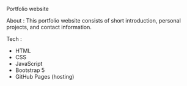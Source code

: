 Portfolio website

About :
This portfolio website consists of short introduction, personal projects, and contact information.

Tech :
- HTML
- CSS
- JavaScript
- Bootstrap 5
- GitHub Pages (hosting)